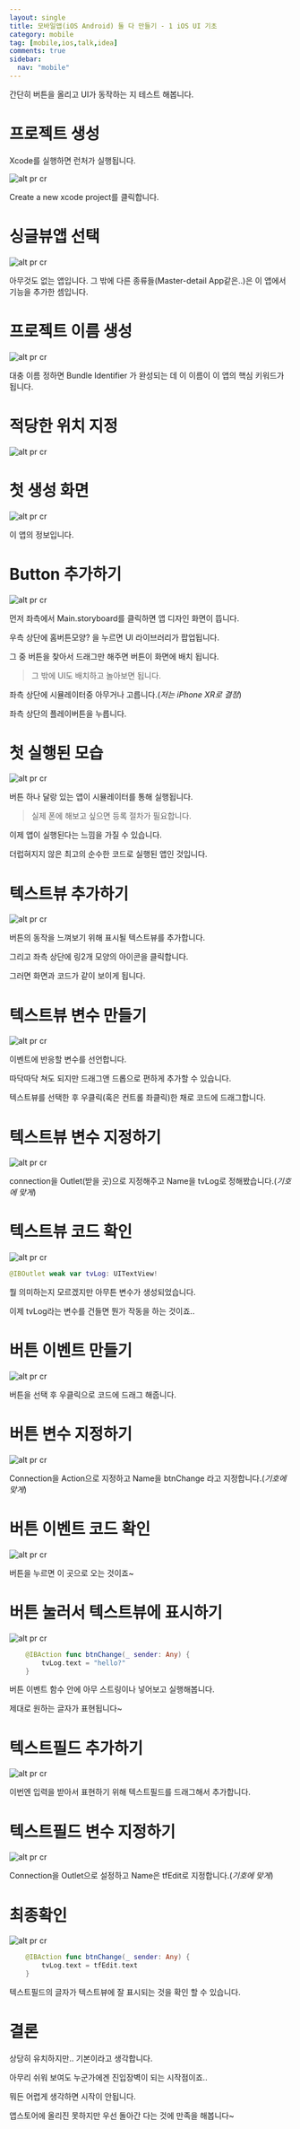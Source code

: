 ```yaml
---
layout: single
title: 모바일앱(iOS Android) 둘 다 만들기 - 1 iOS UI 기초
category: mobile
tag: [mobile,ios,talk,idea]
comments: true
sidebar:
  nav: "mobile"
---
```


간단히 버튼을 올리고 UI가 동작하는 지 테스트 해봅니다.

# 프로젝트 생성

Xcode를 실행하면 런처가 실행됩니다.

![alt pr cr](/images/mobile/2019-02-28_19.54.40.png)

Create a new xcode project를 클릭합니다.

# 싱글뷰앱 선택

![alt pr cr](/images/mobile/2019-02-28_19.58.15.png)

아무것도 없는 앱입니다. 그 밖에 다른 종류들(Master-detail App같은..)은 이 앱에서 기능을 추가한 셈입니다.

# 프로젝트 이름 생성

![alt pr cr](/images/mobile/2019-02-28_20.04.47.png)

대충 이름 정하면 Bundle Identifier 가 완성되는 데 이 이름이 이 앱의 핵심 키워드가 됩니다.

# 적당한 위치 지정

![alt pr cr](/images/mobile/2019-02-28_20.05.20.png)

# 첫 생성 화면

![alt pr cr](/images/mobile/2019-02-28_20.05.56.png)

이 앱의 정보입니다. 

# Button 추가하기

![alt pr cr](/images/mobile/2019-02-28_20.07.22.png)

먼저 좌측에서 Main.storyboard를 클릭하면 앱 디자인 화면이 뜹니다.

우측 상단에 홈버튼모양? 을 누르면 UI 라이브러리가 팝업됩니다.

그 중 버튼을 찾아서 드래그만 해주면 버튼이 화면에 배치 됩니다.

> 그 밖에 UI도 배치하고 놀아보면 됩니다.

좌측 상단에 시뮬레이터중 아무거나 고릅니다.(_저는 iPhone XR로 결정_)

좌측 상단의 플레이버튼을 누릅니다.

# 첫 실행된 모습

![alt pr cr](/images/mobile/2019-02-28_20.09.57.png)
 
버튼 하나 달랑 있는 앱이 시뮬레이터를 통해 실행됩니다.

> 실제 폰에 해보고 싶으면 등록 절차가 필요합니다.

이제 앱이 실행된다는 느낌을 가질 수 있습니다.

더럽혀지지 않은 최고의 순수한 코드로 실행된 앱인 것입니다.  

# 텍스트뷰 추가하기

![alt pr cr](/images/mobile/2019-02-28_20.14.32.png)

버튼의 동작을 느껴보기 위해 표시될 텍스트뷰를 추가합니다.

그리고 좌측 상단에 링2개 모양의 아이콘을 클릭합니다.

그러면 화면과 코드가 같이 보이게 됩니다.

# 텍스트뷰 변수 만들기

![alt pr cr](/images/mobile/2019-02-28_20.18.26.png)

이벤트에 반응할 변수를 선언합니다.

따닥따닥 쳐도 되지만 드래그앤 드롭으로 편하게 추가할 수 있습니다.

텍스트뷰를 선택한 후 우클릭(혹은 컨트롤 좌클릭)한 채로 코드에 드래그합니다.

# 텍스트뷰 변수 지정하기

![alt pr cr](/images/mobile/2019-02-28_20.18.51.png)

connection을 Outlet(받을 곳)으로 지정해주고 Name을 tvLog로 정해봤습니다.(_기호에 맞게_)

# 텍스트뷰 코드 확인

![alt pr cr](/images/mobile/2019-02-28_20.19.06.png)

```swift
@IBOutlet weak var tvLog: UITextView!
```

뭘 의미하는지 모르겠지만 아무튼 변수가 생성되었습니다.

이제 tvLog라는 변수를 건들면 뭔가 작동을 하는 것이죠..

# 버튼 이벤트 만들기

![alt pr cr](/images/mobile/2019-02-28_20.20.19.png)

버튼을 선택 후 우클릭으로 코드에 드래그 해줍니다.

# 버튼 변수 지정하기

![alt pr cr](/images/mobile/2019-02-28_20.20.28.png)

Connection을 Action으로 지정하고 Name을 btnChange 라고 지정합니다.(_기호에 맞게_)

# 버튼 이벤트 코드 확인

![alt pr cr](/images/mobile/2019-02-28_20.20.33.png)

버튼을 누르면 이 곳으로 오는 것이죠~

# 버튼 눌러서 텍스트뷰에 표시하기

![alt pr cr](/images/mobile/2019-02-28_20.22.02.png)

```swift
    @IBAction func btnChange(_ sender: Any) {
        tvLog.text = "hello?"
    }
```

버튼 이벤트 함수 안에 아무 스트링이나 넣어보고 실행해봅니다.

제대로 원하는 글자가 표현됩니다~

# 텍스트필드 추가하기

![alt pr cr](/images/mobile/2019-02-28_20.22.36.png)

이번엔 입력을 받아서 표현하기 위해 텍스트필드를 드래그해서 추가합니다.

# 텍스트필드 변수 지정하기 

![alt pr cr](/images/mobile/2019-02-28_20.23.54.png)

Connection을 Outlet으로 설정하고 Name은 tfEdit로 지정합니다.(_기호에 맞게_)

# 최종확인

![alt pr cr](/images/mobile/2019-02-28_20.25.05.png)

```swift
    @IBAction func btnChange(_ sender: Any) {
        tvLog.text = tfEdit.text
    }
```

텍스트필드의 글자가 텍스트뷰에 잘 표시되는 것을 확인 할 수 있습니다.

# 결론

상당히 유치하지만.. 기본이라고 생각합니다.

아무리 쉬워 보여도 누군가에겐 진입장벽이 되는 시작점이죠..

뭐든 어렵게 생각하면 시작이 안됩니다.

앱스토어에 올리진 못하지만 우선 돌아간 다는 것에 만족을 해봅니다~
